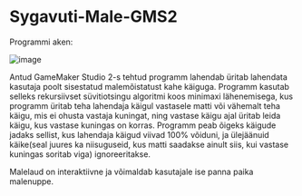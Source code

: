# Sygavuti-Male-GMS2

Programmi aken:

![image](https://user-images.githubusercontent.com/55079821/151240054-81f1d80a-3650-44a5-a52f-0916718ae13a.png)

Antud GameMaker Studio 2-s tehtud programm lahendab üritab lahendata kasutaja poolt sisestatud malemõistatust kahe käiguga. Programm kasutab selleks rekursiivset süvitiotsingu algoritmi koos minimaxi lähenemisega, kus programm üritab teha lahendaja käigul vastasele matti või vähemalt teha käigu, mis ei ohusta vastaja kuningat, ning vastase käigu ajal üritab leida käigu, kus vastase kuningas on korras. Programm peab õigeks käigude jadaks sellist, kus lahendaja käigud viivad 100% võiduni, ja ülejäänuid käike(seal juures ka niisuguseid, kus matti saadakse ainult siis, kui vastase kuningas soritab viga) ignoreeritakse. 

Malelaud on interaktiivne ja võimaldab kasutajale ise panna paika malenuppe.
